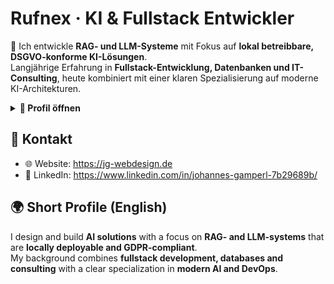 # Rufnex · KI & Fullstack Entwickler

👋 Ich entwickle **RAG- und LLM-Systeme** mit Fokus auf **lokal betreibbare, DSGVO-konforme KI-Lösungen**.  
Langjährige Erfahrung in **Fullstack-Entwicklung, Datenbanken und IT-Consulting**, heute kombiniert mit einer klaren Spezialisierung auf moderne KI-Architekturen.  

<details>
<summary><strong>🔽 Profil öffnen</strong></summary>

## 🔎 Fokus: KI & moderne Systeme
- 🤖 Retrieval-Augmented Generation (RAG) mit Qdrant, Ollama, LangChain u. a.  
- 🧠 LLM-Integrationen: Prompting, Agenten, Tool-Use, Model Context Protocol (MCP)  
- 🐳 DevOps: Docker/Compose, reproducible Stacks, Monitoring  
- 🧩 Saubere Software-Architekturen: modular, testbar, skalierbar  

<details>
<summary>🛠️ Basis & Breite (aufklappen)</summary>

- 💻 Fullstack: PHP (Laravel, Symfony, Joomla), JavaScript/TypeScript (Vue, Node)  
- 🐬 Datenbanken: MySQL, MariaDB, PostgreSQL, Oracle  
- 🐍 Python: Data, ML, KI-Workflows  
- ⚙️ Weitere Sprachen: C++, R, u. a.  
- 📊 Consulting: Architektur, Skalierung, digitale Strategien  

</details>

<details>
  <summary>🌐 Sprachkenntnisse (aufklappen)</summary>
|   |   |
|---|---|
| 🇩🇪 | Deutsch: Muttersprache |
| 🇬🇧 | Englisch: fließend |
| 🏔️ | Bairisch: fließend 😉 |
| 🇮🇹 & 🇫🇷 | Italienisch & Französisch: Grundkenntnisse |
</details>

</details>

## 📌 Kontakt
- 🌐 Website: https://jg-webdesign.de  
- 💼 LinkedIn: https://www.linkedin.com/in/johannes-gamperl-7b29689b/  

## 🌍 Short Profile (English)

I design and build **AI solutions** with a focus on **RAG- and LLM-systems** that are **locally deployable and GDPR-compliant**.  
My background combines **fullstack development, databases and consulting** with a clear specialization in **modern AI and DevOps**.  
